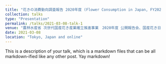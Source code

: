 ```yaml
---
title: "花きの消費動向調査報告 2020年度 (Flower Consumption in Japan, FY2020)"
collection: talks
type: "Presentation"
permalink: /talks/2021-03-08-talk-1
venue: "農林水産省 次世代国産花き産業確立推進事業　2020年度 公開報告会、国産花き日持ち性向上推進協議会 (Conference presentation, Vase life improvement project for Japanese flowers, funded by the Ministry of Agriculture, Forestry and Fisheries (MAFF, Japan)'s "Next Generation Domestic Flower Industry Promotion Project")"
date: 2021-03-08
location: "Tokyo, Japan and online"
---
```


This is a description of your talk, which is a markdown files that can be all markdown-ified like any other post. Yay markdown!
